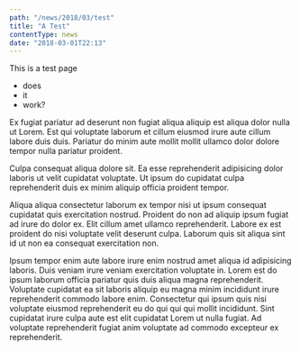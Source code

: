 ```yaml
---
path: "/news/2018/03/test"
title: "A Test"
contentType: news
date: "2018-03-01T22:13"
---
```


This is a test page

* does
* it
* work?

Ex fugiat pariatur ad deserunt non fugiat aliqua aliquip est aliqua dolor nulla ut Lorem. Est qui voluptate laborum et cillum eiusmod irure aute cillum labore duis duis. Pariatur do minim aute mollit mollit ullamco dolor dolore tempor nulla pariatur proident.

Culpa consequat aliqua dolore sit. Ea esse reprehenderit adipisicing dolor laboris ut velit cupidatat voluptate. Ut ipsum do cupidatat culpa reprehenderit duis ex minim aliquip officia proident tempor.

Aliqua aliqua consectetur laborum ex tempor nisi ut ipsum consequat cupidatat quis exercitation nostrud. Proident do non ad aliquip ipsum fugiat ad irure do dolor ex. Elit cillum amet ullamco reprehenderit. Labore ex est proident do nisi voluptate velit deserunt culpa. Laborum quis sit aliqua sint id ut non ea consequat exercitation non.

Ipsum tempor enim aute labore irure enim nostrud amet aliqua id adipisicing laboris. Duis veniam irure veniam exercitation voluptate in. Lorem est do ipsum laborum officia pariatur quis duis aliqua magna reprehenderit. Voluptate cupidatat ea sit laboris aliquip eu magna minim incididunt irure reprehenderit commodo labore enim. Consectetur qui ipsum quis nisi voluptate eiusmod reprehenderit eu do qui qui qui mollit incididunt. Sint cupidatat irure culpa aute est elit cupidatat Lorem ut nulla fugiat. Ad voluptate reprehenderit fugiat anim voluptate ad commodo excepteur ex reprehenderit.